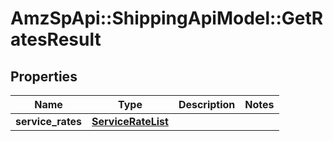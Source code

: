 # AmzSpApi::ShippingApiModel::GetRatesResult

## Properties
Name | Type | Description | Notes
------------ | ------------- | ------------- | -------------
**service_rates** | [**ServiceRateList**](ServiceRateList.md) |  | 


